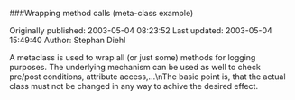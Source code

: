 ###Wrapping method calls (meta-class example)

Originally published: 2003-05-04 08:23:52
Last updated: 2003-05-04 15:49:40
Author: Stephan Diehl

A metaclass is used to wrap all (or just some) methods for logging purposes. The underlying mechanism can be used as well to check pre/post conditions, attribute access,...\nThe basic point is, that the actual class must not be changed in any way to achive the desired effect.